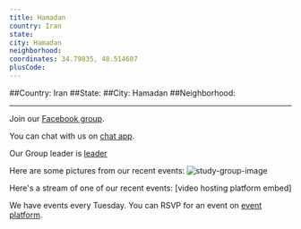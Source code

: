 ```yaml
---
title: Hamadan
country: Iran
state: 
city: Hamadan
neighborhood: 
coordinates: 34.79835, 48.514607
plusCode:
---
```


##Country: Iran
##State: 
##City: Hamadan
##Neighborhood: 
*****
Join our [Facebook group](https://www.facebook.com/groups/free.code.camp.hamedan).

You can chat with us on [chat app]().

Our Group leader is [leader]()

Here are some pictures from our recent events:
![study-group-image]()

Here's a stream of one of our recent events:
[video hosting platform embed]

We have events every Tuesday. You can RSVP for an event on [event platform]().
